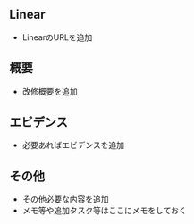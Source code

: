 ## Linear
- LinearのURLを追加

## 概要
- 改修概要を追加

## エビデンス
- 必要あればエビデンスを追加

## その他
- その他必要な内容を追加
- メモ等や追加タスク等はここにメモをしておく